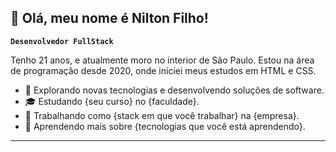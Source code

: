 ## 👋 Olá, meu nome é Nilton Filho!
**`Desenvolvedor FullStack`**

Tenho 21 anos, e atualmente moro no interior de São Paulo. Estou na área de programação desde 2020, onde iniciei meus estudos em HTML e CSS.

- 🤔 Explorando novas tecnologias e desenvolvendo soluções de software.
- 🎓 Estudando {seu curso} no {faculdade}.
- 💼 Trabalhando como {stack em que você trabalhar} na {empresa}.
- 🌱 Aprendendo mais sobre {tecnologias que você está aprendendo}.

---
